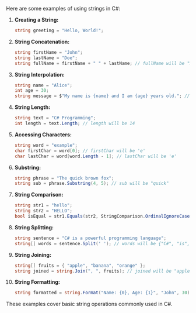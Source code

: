 Here are some examples of using strings in C#:

1. **Creating a String:**
   ```csharp
   string greeting = "Hello, World!";
   ```

2. **String Concatenation:**
   ```csharp
   string firstName = "John";
   string lastName = "Doe";
   string fullName = firstName + " " + lastName; // fullName will be "John Doe"
   ```

3. **String Interpolation:**
   ```csharp
   string name = "Alice";
   int age = 30;
   string message = $"My name is {name} and I am {age} years old."; // message will be "My name is Alice and I am 30 years old."
   ```

4. **String Length:**
   ```csharp
   string text = "C# Programming";
   int length = text.Length; // length will be 14
   ```

5. **Accessing Characters:**
   ```csharp
   string word = "example";
   char firstChar = word[0]; // firstChar will be 'e'
   char lastChar = word[word.Length - 1]; // lastChar will be 'e'
   ```

6. **Substring:**
   ```csharp
   string phrase = "The quick brown fox";
   string sub = phrase.Substring(4, 5); // sub will be "quick"
   ```

7. **String Comparison:**
   ```csharp
   string str1 = "hello";
   string str2 = "HELLO";
   bool isEqual = str1.Equals(str2, StringComparison.OrdinalIgnoreCase); // isEqual will be true
   ```

8. **String Splitting:**
   ```csharp
   string sentence = "C# is a powerful programming language";
   string[] words = sentence.Split(' '); // words will be {"C#", "is", "a", "powerful", "programming", "language"}
   ```

9. **String Joining:**
   ```csharp
   string[] fruits = { "apple", "banana", "orange" };
   string joined = string.Join(", ", fruits); // joined will be "apple, banana, orange"
   ```

10. **String Formatting:**
    ```csharp
    string formatted = string.Format("Name: {0}, Age: {1}", "John", 30); // formatted will be "Name: John, Age: 30"
    ```

These examples cover basic string operations commonly used in C#.
